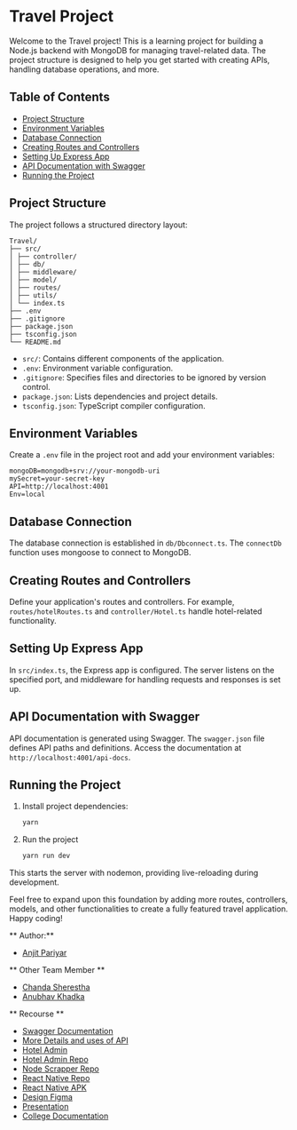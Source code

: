 # Travel Project

Welcome to the Travel project! This is a learning project for building a Node.js backend with MongoDB for managing travel-related data. The project structure is designed to help you get started with creating APIs, handling database operations, and more.

## Table of Contents

- [Project Structure](#project-structure)
- [Environment Variables](#environment-variables)
- [Database Connection](#database-connection)
- [Creating Routes and Controllers](#creating-routes-and-controllers)
- [Setting Up Express App](#setting-up-express-app)
- [API Documentation with Swagger](#api-documentation-with-swagger)
- [Running the Project](#running-the-project)

## Project Structure

The project follows a structured directory layout:

```Folder Structure
Travel/
├── src/
│ ├── controller/
│ ├── db/
│ ├── middleware/
│ ├── model/
│ ├── routes/
│ ├── utils/
│ └── index.ts
├── .env
├── .gitignore
├── package.json
├── tsconfig.json
└── README.md
```

- `src/`: Contains different components of the application.
- `.env`: Environment variable configuration.
- `.gitignore`: Specifies files and directories to be ignored by version control.
- `package.json`: Lists dependencies and project details.
- `tsconfig.json`: TypeScript compiler configuration.

## Environment Variables

Create a `.env` file in the project root and add your environment variables:

```dotenv
mongoDB=mongodb+srv://your-mongodb-uri
mySecret=your-secret-key
API=http://localhost:4001
Env=local
```

## Database Connection

The database connection is established in `db/Dbconnect.ts`. The `connectDb` function uses mongoose to connect to MongoDB.

## Creating Routes and Controllers

Define your application's routes and controllers. For example, `routes/hotelRoutes.ts` and `controller/Hotel.ts` handle hotel-related functionality.

## Setting Up Express App

In `src/index.ts`, the Express app is configured. The server listens on the specified port, and middleware for handling requests and responses is set up.

## API Documentation with Swagger

API documentation is generated using Swagger. The `swagger.json` file defines API paths and definitions. Access the documentation at `http://localhost:4001/api-docs`.

## Running the Project

1. Install project dependencies:

   ```bash
   yarn
   ```

2. Run the project

   ```bash
   yarn run dev
   ```

This starts the server with nodemon, providing live-reloading during development.

Feel free to expand upon this foundation by adding more routes, controllers, models, and other functionalities to create a fully featured travel application. Happy coding!

** Author:**

- [Anjit Pariyar ](https://www.anjitpariyar.com.np/)

** Other Team Member **

- [Chanda Sherestha](https://www.instagram.com/cresthachanda/)
- [Anubhav Khadka](https://www.instagram.com/anubhav.kh/)

** Recourse **

- [Swagger Documentation](https://travel-nodejs.vercel.app/api-docs/)
- [More Details and uses of API]()
- [Hotel Admin](https://travel-admin-beta.vercel.app/)
- [Hotel Admin Repo](https://github.com/anjitpariyar/travel-admin)
- [Node Scrapper Repo](https://github.com/anjitpariyar/node-crawler)
- [React Native Repo](https://github.com/chandasherestha/Yatra-Sangraha)
- [React Native APK]()
- [Design Figma ](https://www.figma.com/file/zoGBzrgcctExFiUnpAphww/YATRA-SANGRAHA-%2F-TRAVELING-APP?type=design&node-id=0%3A1&mode=design&t=y9rIbpOOKVXQuQbt-1)
- [Presentation]()
- [College Documentation]()
